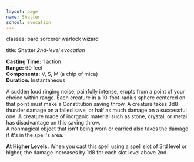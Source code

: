 ```yaml
---
layout: page
name: Shatter
school: evocation
---
```

classes: bard
         sorcerer
         warlock
         wizard

title: Shatter 
_2nd-level evocation_ 

**Casting Time:** 1 action    
**Range:** 60 feet    
**Components:** V, S, M (a chip of mica)    
**Duration:** Instantaneous 

A sudden loud ringing noise, painfully intense, erupts from a point of your choice within range. Each creature in a 10-foot-radius sphere centered on that point must make a Constitution saving throw. A creature takes 3d8 thunder damage on a failed save, or half as much damage on a successful one. A creature made of inorganic material such as stone, crystal, or metal has disadvantage on this saving throw.    
A nonmagical object that isn't being worn or carried also takes the damage if it's in the spell's area. 

**At Higher Levels.** When you cast this spell using a spell slot of 3rd level or higher, the damage increases by 1d8 for each slot level above 2nd. 